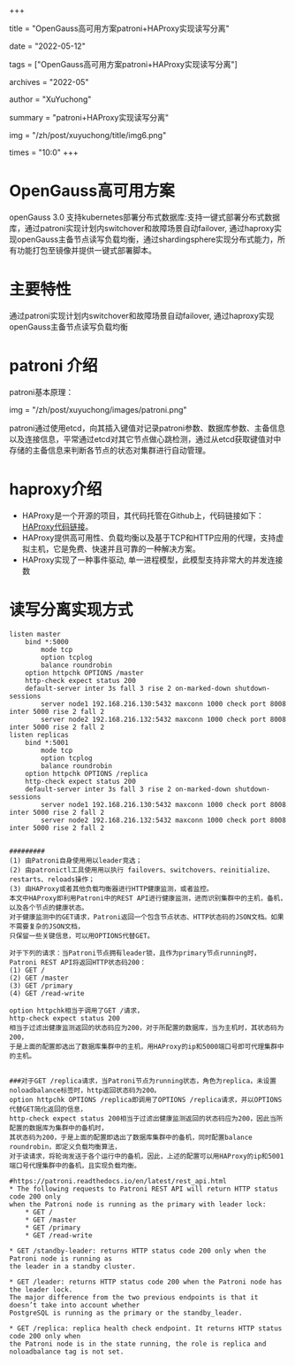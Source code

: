 +++

title = "OpenGauss高可用方案patroni+HAProxy实现读写分离" 

date = "2022-05-12" 

tags = ["OpenGauss高可用方案patroni+HAProxy实现读写分离"] 

archives = "2022-05" 

author = "XuYuchong" 

summary = "patroni+HAProxy实现读写分离"

img = "/zh/post/xuyuchong/title/img6.png" 

times = "10:0"
+++

# OpenGauss高可用方案



openGauss 3.0 支持kubernetes部署分布式数据库:支持一键式部署分布式数据库，通过patroni实现计划内switchover和故障场景自动failover, 通过haproxy实现openGauss主备节点读写负载均衡，通过shardingsphere实现分布式能力，所有功能打包至镜像并提供一键式部署脚本。



# 主要特性

通过patroni实现计划内switchover和故障场景自动failover, 通过haproxy实现openGauss主备节点读写负载均衡

 



# patroni 介绍

patroni基本原理：

img = "/zh/post/xuyuchong/images/patroni.png" 



patroni通过使用etcd，向其插入键值对记录patroni参数、数据库参数、主备信息以及连接信息，平常通过etcd对其它节点做心跳检测，通过从etcd获取键值对中存储的主备信息来判断各节点的状态对集群进行自动管理。



# haproxy介绍

- HAProxy是一个开源的项目，其代码托管在Github上，代码链接如下：[HAProxy代码链接](https://github.com/haproxy/haproxy)。
- HAProxy提供高可用性、负载均衡以及基于TCP和HTTP应用的代理，支持虚拟主机，它是免费、快速并且可靠的一种解决方案。
- HAProxy实现了一种事件驱动, 单一进程模型，此模型支持非常大的并发连接数



# 读写分离实现方式

```
listen master
    bind *:5000
        mode tcp
        option tcplog
        balance roundrobin
    option httpchk OPTIONS /master
    http-check expect status 200
    default-server inter 3s fall 3 rise 2 on-marked-down shutdown-sessions
        server node1 192.168.216.130:5432 maxconn 1000 check port 8008 inter 5000 rise 2 fall 2
        server node2 192.168.216.132:5432 maxconn 1000 check port 8008 inter 5000 rise 2 fall 2
listen replicas
    bind *:5001
        mode tcp
        option tcplog
        balance roundrobin
    option httpchk OPTIONS /replica
    http-check expect status 200
    default-server inter 3s fall 3 rise 2 on-marked-down shutdown-sessions
        server node1 192.168.216.130:5432 maxconn 1000 check port 8008 inter 5000 rise 2 fall 2
        server node2 192.168.216.132:5432 maxconn 1000 check port 8008 inter 5000 rise 2 fall 2


#########
(1) 由Patroni自身使用用以leader竞选；
(2) 由patronictl工具使用用以执行 failovers、switchovers、reinitialize、restarts、reloads操作；
(3) 由HAProxy或者其他负载均衡器进行HTTP健康监测，或者监控。
本文中HAProxy即利用Patroni中的REST API进行健康监测，进而识别集群中的主机，备机，以及各个节点的健康状态。
对于健康监测中的GET请求，Patroni返回一个包含节点状态、HTTP状态码的JSON文档。如果不需要复杂的JSON文档，
只保留一些关键信息，可以用OPTIONS代替GET。

对于下列的请求：当Patroni节点拥有leader锁，且作为primary节点running时，Patroni REST API将返回HTTP状态码200：
(1) GET /
(2) GET /master
(3) GET /primary
(4) GET /read-write

option httpchk相当于调用了GET /请求，
http-check expect status 200
相当于过滤出健康监测返回的状态码应为200，对于所配置的数据库，当为主机时，其状态码为200，
于是上面的配置即选出了数据库集群中的主机，用HAProxy的ip和5000端口号即可代理集群中的主机。


###对于GET /replica请求，当Patroni节点为running状态，角色为replica，未设置noloadbalance标签时，http返回状态码为200。
option httpchk OPTIONS /replica即调用了OPTIONS /replica请求，并以OPTIONS代替GET简化返回的信息，
http-check expect status 200相当于过滤出健康监测返回的状态码应为200，因此当所配置的数据库为集群中的备机时，
其状态码为200，于是上面的配置即选出了数据库集群中的备机，同时配置balance roundrobin，即定义负载均衡算法，
对于读请求，将轮询发送于各个运行中的备机，因此，上述的配置可以用HAProxy的ip和5001端口号代理集群中的备机，且实现负载均衡。

#https://patroni.readthedocs.io/en/latest/rest_api.html
* The following requests to Patroni REST API will return HTTP status code 200 only 
when the Patroni node is running as the primary with leader lock:
    * GET /
    * GET /master
    * GET /primary
    * GET /read-write

* GET /standby-leader: returns HTTP status code 200 only when the Patroni node is running as 
the leader in a standby cluster.

* GET /leader: returns HTTP status code 200 when the Patroni node has the leader lock. 
The major difference from the two previous endpoints is that it doesn’t take into account whether 
PostgreSQL is running as the primary or the standby_leader.

* GET /replica: replica health check endpoint. It returns HTTP status code 200 only when 
the Patroni node is in the state running, the role is replica and noloadbalance tag is not set.
```



